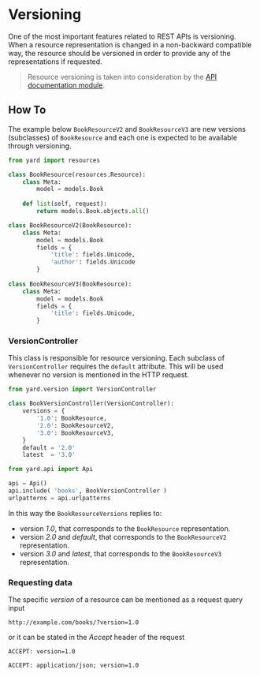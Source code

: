 # Versioning

One of the most important features related to REST APIs is versioning. When a resource representation is changed in a non-backward compatible way, the resource should be versioned in order to provide any of the representations if requested.

> Resource versioning is taken into consideration by the [API documentation module](meta/documentation.md).


## How To

The example below `BookResourceV2` and `BookResourceV3` are new versions (subclasses) of `BookResource` and each one is expected to be available through versioning.

```python
from yard import resources

class BookResource(resources.Resource):
    class Meta:
        model = models.Book
    
    def list(self, request):
        return models.Book.objects.all()

class BookResourceV2(BookResource):
    class Meta:
        model = models.Book
        fields = {
            'title': fields.Unicode, 
            'author': fields.Unicode
        }
    
class BookResourceV3(BookResource):
    class Meta:
        model = models.Book
        fields = {
            'title': fields.Unicode, 
        }
```    


### VersionController

This class is responsible for resource versioning. Each subclass of `VersionController` requires the `default` attribute. This will be used whenever no version is mentioned in the HTTP request.

```python
from yard.version import VersionController

class BookVersionController(VersionController):
    versions = {
        '1.0': BookResource,
        '2.0': BookResourceV2,
        '3.0': BookResourceV3,
    }
    default = '2.0'
    latest  = '3.0'
```    

```python
from yard.api import Api

api = Api()
api.include( 'books', BookVersionController )
urlpatterns = api.urlpatterns
```

In this way the `BookResourceVersions` replies to:

- version *1.0*, that corresponds to the `BookResource` representation.
- version *2.0* and *default*, that corresponds to the `BookResourceV2` representation.
- version *3.0* and *latest*, that corresponds to the `BookResourceV3` representation.


### Requesting data

The specific *version* of a resource can be mentioned as a request query input

    http://example.com/books/?version=1.0

or it can be stated in the *Accept* header of the request

    ACCEPT: version=1.0

    ACCEPT: application/json; version=1.0
